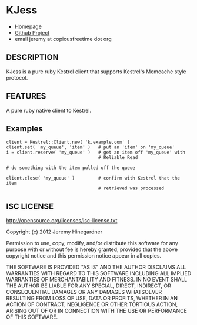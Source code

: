 # KJess

* [Homepage](https://github.com/copiousfreetime/kjess/)
* [Github Project](https://github.com/copiousfreetime/kjess)
* email jeremy at copiousfreetime  dot org

## DESCRIPTION

KJess is a pure ruby Kestrel client that supports Kestrel's Memcache style
protocol.

## FEATURES

A pure ruby native client to Kestrel.

## Examples

    client = Kestrel::Client.new( 'k.example.com' )
    client.set( 'my_queue', 'item' )   # put an 'item' on 'my_queue'
    i = client.reserve( 'my_queue' )   # get an item off 'my_queue' with
                                       # Reliable Read

    # do something with the item pulled off the queue

    client.close( 'my_queue' )         # confirm with Kestrel that the item
                                       # retrieved was processed

## ISC LICENSE

<http://opensource.org/licenses/isc-license.txt>

Copyright (c) 2012 Jeremy Hinegardner

Permission to use, copy, modify, and/or distribute this software for any purpose
with or without fee is hereby granted, provided that the above copyright notice
and this permission notice appear in all copies.

THE SOFTWARE IS PROVIDED "AS IS" AND THE AUTHOR DISCLAIMS ALL WARRANTIES WITH
REGARD TO THIS SOFTWARE INCLUDING ALL IMPLIED WARRANTIES OF MERCHANTABILITY AND
FITNESS. IN NO EVENT SHALL THE AUTHOR BE LIABLE FOR ANY SPECIAL, DIRECT,
INDIRECT, OR CONSEQUENTIAL DAMAGES OR ANY DAMAGES WHATSOEVER RESULTING FROM LOSS
OF USE, DATA OR PROFITS, WHETHER IN AN ACTION OF CONTRACT, NEGLIGENCE OR OTHER
TORTIOUS ACTION, ARISING OUT OF OR IN CONNECTION WITH THE USE OR PERFORMANCE OF
THIS SOFTWARE.
